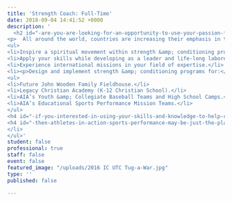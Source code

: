 ```yaml
---
title: 'Strength Coach: Full-Time'
date: 2018-09-04 14:41:52 +0000
description: '
  <h2 id="-are-you-are-looking-for-an-opportunity-to-use-your-passion-for-god-love-of-sports-and-your-gifts-and-abilities-as-a-_strength-coach_-to-serve-the-lord-in-a-cutting-edge-ministry-"><strong>Are you are looking for an opportunity to use your passion for God, love of sports, and your gifts and abilities as a <em>Strength Coach</em> to serve the Lord in a cutting edge ministry?</strong></h2>
<p>  All around the world, countries are increasing their emphasis in the disciplines of Strength &amp; Conditioning. Yet AIA Sports Performance brings a different perspective on how we approach the practice and profession.</p>
<ul>
<li>Inspire a spiritual movement within strength &amp; conditioning professionals.</li>
<li>Apply your skills while developing as a leader and life-long laborer for Christ.</li>
<li>Experience international missions in your field of expertise.</li>
<li><p>Design and implement strength &amp; conditioning programs for:</p>
<ul>
<li>Future John Wooden Family Fieldhouse.</li>
<li>Legacy Christian Academy (K-12 Christian School).</li>
<li>AIA’s Youth &amp; Collegiate Baseball Teams and High School Camps.</li>
<li>AIA’s Educational Sports Performance Mission Teams.</li>
</ul>
<h4 id="-if-you-interested-in-using-your-skills-and-knowledge-to-help-change-the-world-by-sharing-the-love-of-jesus-christ-through-strength-conditioning-"><strong>If you interested in using your skills and knowledge to help change the world by sharing the love of Jesus Christ through Strength &amp; Conditioning...</strong></h4>
<h4 id="-then-athletes-in-action-sports-performance-may-be-just-the-place-for-you-"><strong>Then, Athletes in Action Sports Performance may be just the place for you!</strong></h4>
</li>
</ul>'
student: false
professional: true
staff: false
event: false
featured_image: "/uploads/2016 IC UTC Tug-a-War.jpg"
type: ''
published: false

---
```

